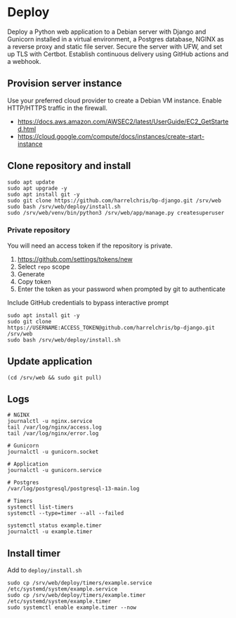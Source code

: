 # Deploy

Deploy a Python web application to a Debian server with Django and Gunicorn installed in a virtual environment, a Postgres database, NGINX as a reverse proxy and static file server. Secure the server with UFW, and set up TLS with Certbot. Establish continuous delivery using GitHub actions and a webhook.

## Provision server instance

Use your preferred cloud provider to create a Debian VM instance. Enable HTTP/HTTPS traffic in the firewall.

- https://docs.aws.amazon.com/AWSEC2/latest/UserGuide/EC2_GetStarted.html
- https://cloud.google.com/compute/docs/instances/create-start-instance

## Clone repository and install

```shell
sudo apt update
sudo apt upgrade -y
sudo apt install git -y
sudo git clone https://github.com/harrelchris/bp-django.git /srv/web
sudo bash /srv/web/deploy/install.sh
sudo /srv/web/venv/bin/python3 /srv/web/app/manage.py createsuperuser
```

### Private repository

You will need an access token if the repository is private.

1. https://github.com/settings/tokens/new
1. Select `repo` scope
1. Generate
1. Copy token
1. Enter the token as your password when prompted by git to authenticate

Include GitHub credentials to bypass interactive prompt

```shell
sudo apt install git -y
sudo git clone https://USERNAME:ACCESS_TOKEN@github.com/harrelchris/bp-django.git /srv/web
sudo bash /srv/web/deploy/install.sh
```

## Update application

```shell
(cd /srv/web && sudo git pull)
```

## Logs

```shell
# NGINX
journalctl -u nginx.service
tail /var/log/nginx/access.log
tail /var/log/nginx/error.log

# Gunicorn
journalctl -u gunicorn.socket

# Application
journalctl -u gunicorn.service

# Postgres
/var/log/postgresql/postgresql-13-main.log

# Timers
systemctl list-timers
systemctl --type=timer --all --failed

systemctl status example.timer
journalctl -u example.timer
```

## Install timer

Add to `deploy/install.sh`

```shell
sudo cp /srv/web/deploy/timers/example.service /etc/systemd/system/example.service
sudo cp /srv/web/deploy/timers/example.timer /etc/systemd/system/example.timer
sudo systemctl enable example.timer --now
```
